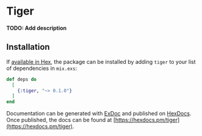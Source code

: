 # Tiger

**TODO: Add description**

## Installation

If [available in Hex](https://hex.pm/docs/publish), the package can be installed
by adding `tiger` to your list of dependencies in `mix.exs`:

```elixir
def deps do
  [
    {:tiger, "~> 0.1.0"}
  ]
end
```

Documentation can be generated with [ExDoc](https://github.com/elixir-lang/ex_doc)
and published on [HexDocs](https://hexdocs.pm). Once published, the docs can
be found at [https://hexdocs.pm/tiger](https://hexdocs.pm/tiger).

